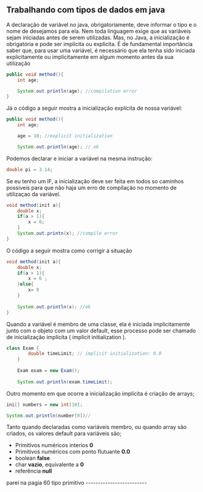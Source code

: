 ## Trabalhando com tipos de dados em java

A declaração de variável no java, obrigatoriamente, deve informar o tipo e o nome de desejamos para ela.
Nem toda linguagem exige que as variáveis sejam iniciadas antes de serem
utilizadas. Mas, no Java, a inicialização é obrigatória e pode ser implícita ou
explícita. É de fundamental importância saber que, para usar uma variável, é
necessário que ela tenha sido iniciada explicitamente ou implicitamente em
algum momento antes da sua utilização

```java
public void method(){
    int age;

    System.out.println(age); //compilation error
}
```
Já o código a seguir mostra a inicialização explícita de nossa variável:

```java
public void method(){
    int age;

    age = 10; //explicit initialization

    System.out.println(age); // ok
```

Podemos declarar e iniciar a variável na mesma instrução:

```java
double pi = 3.14;
```

Se eu tenho um IF, a inicialização deve ser feita em todos so caminhos possiveis para que não haja um erro de compilação no momento de utilizaçao da variável.

```java
void method(init a){
    double x;
    if(a > 1){
        x = 6;
    }
    System.out.printn(x); //compile error
}

```

O código a seguir mostra como corrigir a situação

```java
void method(init a){
    double x;
    if(a > 1){
        x = 6 ;
    }else{
        x= 0
    }
    
    System.out.println(x); //ok
}
```

Quando a variável é membro de uma classe, ela é iniciada implicitamente
junto com o objeto com um valor default, esse processo pode ser chamado de
inicialização implícita ( implicit initialization ).
```java
class Exam {
        double timeLimit; // implicit initialization: 0.0
    }
    
    Exam exam = new Exam();
    
    System.out.println(exam.timeLimit);
```

Outro momento em que ocorre a inicialização implícita é criação de arrays;

```java
ini[] numbers = new int[10];

System.out.println(number[0])//
```

Tanto quando declaradas como variáveis membro, ou quando array são criados, os valores default para variáveis são;

- Primitivos numéricos interios **0**
- Primitivos numéricos com ponto flutuante **0.0**
- boolean **false**
- char **vazio**, equivalente a **0**
- referência **null**


parei na pagia 60 tipo primitivo -------------------------